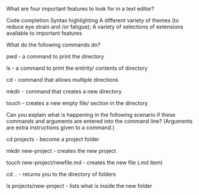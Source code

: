 What are four important features to look for in a text editor?

 Code completion
 Syntax highlighting 
 A different variety of themes (to reduce eye strain and /or fatigue);
 A variety of selections of extensions available to important features
 
What do the following commands do?

pwd - a command to print the directory

ls - a command to print the entirity/ contents of directory

cd -  command that allows multiple directions

mkdir - command that creates a new directory

touch - creates a new empty file/ section in the directory

Can you explain what is happening in the following scenario if these commands and arguments are entered into the command line?
(Arguments are extra instructions given to a command.)

cd projects - become a project folder

mkdir new-project - creates the new project

touch new-project/newfile.md - creates the new file  (.md item)

cd .. -  returns you to the directory of folders

ls projects/new-project - lists what is inside the new folder
